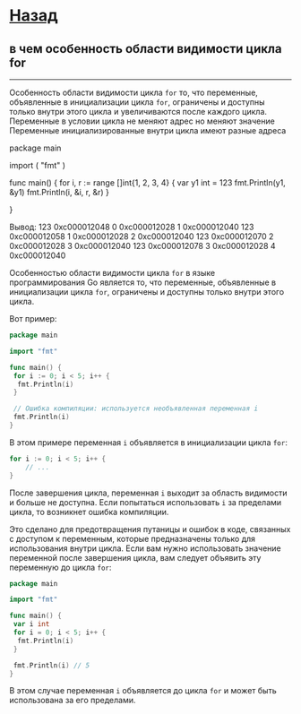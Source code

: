 # [Назад](/L1/L1_.md)

## в чем особенность области видимости цикла for

-----------------------------------------------------
Особенность области видимости цикла `for` то, что переменные, объявленные в инициализации цикла `for`, ограничены и доступны только внутри этого цикла и увеличиваются после каждого цикла.
Переменные в условии цикла не меняют адрес но меняют значение
Переменные инициализированные внутри цикла имеют разные адреса

package main

import (
 "fmt"
)

func main() {
 for i, r := range []int{1, 2, 3, 4} {
  var у1 int = 123
  fmt.Println(у1, &у1)
  fmt.Println(i, &i, r, &r)
 }

}

Вывод:
123 0xc000012048
0 0xc000012028 1 0xc000012040
123 0xc000012058
1 0xc000012028 2 0xc000012040
123 0xc000012070
2 0xc000012028 3 0xc000012040
123 0xc000012078
3 0xc000012028 4 0xc000012040

Особенностью области видимости цикла `for` в языке программирования Go является то, что переменные, объявленные в инициализации цикла `for`, ограничены и доступны только внутри этого цикла.

Вот пример:

```go
package main

import "fmt"

func main() {
 for i := 0; i < 5; i++ {
  fmt.Println(i)
 }

 // Ошибка компиляции: используется необъявленная переменная i
 fmt.Println(i)
}
```

В этом примере переменная `i` объявляется в инициализации цикла `for`:

```go
for i := 0; i < 5; i++ {
    // ...
}
```

После завершения цикла, переменная `i` выходит за область видимости и больше не доступна. Если попытаться использовать `i` за пределами цикла, то возникнет ошибка компиляции.

Это сделано для предотвращения путаницы и ошибок в коде, связанных с доступом к переменным, которые предназначены только для использования внутри цикла. Если вам нужно использовать значение переменной после завершения цикла, вам следует объявить эту переменную до цикла `for`:

```go
package main

import "fmt"

func main() {
 var i int
 for i = 0; i < 5; i++ {
  fmt.Println(i)
 }

 fmt.Println(i) // 5
}
```

В этом случае переменная `i` объявляется до цикла `for` и может быть использована за его пределами.
